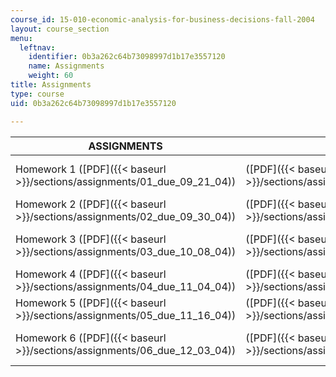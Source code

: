 ```yaml
---
course_id: 15-010-economic-analysis-for-business-decisions-fall-2004
layout: course_section
menu:
  leftnav:
    identifier: 0b3a262c64b73098997d1b17e3557120
    name: Assignments
    weight: 60
title: Assignments
type: course
uid: 0b3a262c64b73098997d1b17e3557120

---
```


| ASSIGNMENTS | SOLUTIONS | COMMON MISTAKES |
| --- | --- | --- |
| Homework 1 ([PDF]({{< baseurl >}}/sections/assignments/01_due_09_21_04)) | ([PDF]({{< baseurl >}}/sections/assignments/homework_01_sol)) | Homework 1 Common Mistakes ([PDF]({{< baseurl >}}/sections/assignments/01_cmn_mistakes)) |
| Homework 2 ([PDF]({{< baseurl >}}/sections/assignments/02_due_09_30_04)) | ([PDF]({{< baseurl >}}/sections/assignments/homework_02_sol)) | &nbsp; |
| Homework 3 ([PDF]({{< baseurl >}}/sections/assignments/03_due_10_08_04)) | ([PDF]({{< baseurl >}}/sections/assignments/homework_03_sol)) | Homework 3 Common Mistakes ([PDF]({{< baseurl >}}/sections/assignments/03_cmn_mistakes)) |
| Homework 4 ([PDF]({{< baseurl >}}/sections/assignments/04_due_11_04_04)) | ([PDF]({{< baseurl >}}/sections/assignments/homework_04_sol)) | &nbsp; |
| Homework 5 ([PDF]({{< baseurl >}}/sections/assignments/05_due_11_16_04)) | ([PDF]({{< baseurl >}}/sections/assignments/homework_05_sol)) | &nbsp; |
| Homework 6 ([PDF]({{< baseurl >}}/sections/assignments/06_due_12_03_04)) | ([PDF]({{< baseurl >}}/sections/assignments/homework_06_sol)) | Homework 6 Common Mistakes ([PDF]({{< baseurl >}}/sections/assignments/06_cmn_mistakes))